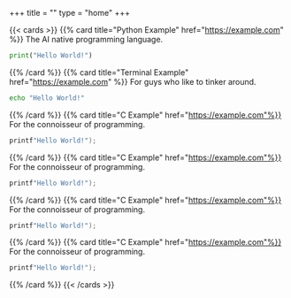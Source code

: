 +++
title = ""
type = "home"
+++

{{< cards >}}
{{% card title="Python Example" href="https://example.com" %}}
The AI native programming language.

```python
print("Hello World!")
```
{{% /card %}}
{{% card title="Terminal Example" href="https://example.com" %}}
For guys who like to tinker around.

```bash
echo "Hello World!"
```
{{% /card %}}
{{% card title="C Example" href="https://example.com"%}}
For the connoisseur of programming.

```c
printf"Hello World!");
```
{{% /card %}}
{{% card title="C Example" href="https://example.com"%}}
For the connoisseur of programming.

```c
printf"Hello World!");
```
{{% /card %}}
{{% card title="C Example" href="https://example.com"%}}
For the connoisseur of programming.

```c
printf"Hello World!");
```
{{% /card %}}
{{% card title="C Example" href="https://example.com"%}}
For the connoisseur of programming.

```c
printf"Hello World!");
```
{{% /card %}}
{{< /cards >}}